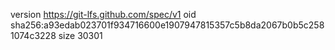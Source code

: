 version https://git-lfs.github.com/spec/v1
oid sha256:a93edab023701f934716600e1907947815357c5b8da2067b0b5c2581074c3228
size 30301
